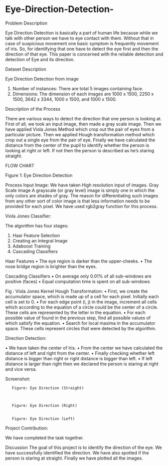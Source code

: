 # Eye-Direction-Detection-

Problem Description

Eye Direction Detection is basically a part of human life because while we talk with other person we have to eye contact with them. Without that in case of suspicious movement one basic symptom is frequently movement of iris. So, for identifying that one have to detect the eye first and then the direction of that eye.
This paper is concerned with the reliable detection and detection of Eye and its direction.



Dataset Description

Eye Direction Detection from image

1.	Number of instances: There are total 5 images containing face.
2.	Dimensions: The dimension of each images are 1000 x 1500, 2250 x 1500, 3642 x 3344, 1000 x 1500, and 1000 x 1500.


Description of the Process

There are various ways to detect the direction that one person is looking at. First of all, we took an input image, then made a gray scale image. Then we have applied Viola Jones Method which crop out the pair of eyes from a particular picture. Then we applied Hough transformation method which crop out a single eye from the pair of eye. Finally we have calculated the distance from the center of the pupil to identify whether the person is looking at right or left. If not then the person is described as he’s staring straight.



FLOW CHART
 
Figure 1: Eye Direction Detection

Process
Input Image:
 We have taken High resolution input of images.
Gray Scale image 
A grayscale (or gray level) image is simply one in which the only colors are shades of gray. The reason for differentiating such images from any other sort of color image is that less information needs to be provided for each pixel. We have used rgb2gray function for this process.



Viola Jones Classifier: 

The algorithm has four stages:
1.	Haar Feature Selection
2.	Creating an Integral Image
3.	Adaboost Training
4.	Cascading Classifiers

Haar Features
•	The eye region is darker than the upper-cheeks.
•	The nose bridge region is brighter than the eyes.

Cascading Classifiers
•	On average only 0.01% of all sub-windows are positive (faces)
•	Equal computation time is spent on all sub-windows
 
Fig : Viola Jones Kernel
Hough Transformation:
•	First, we create the accumulator space, which is made up of a cell for each pixel. Initially each cell is set to 0.
•	For each edge point (i, j) in the image, increment all cells which according to the equation of
a circle could be the center of a circle. These cells are represented by the letter  in the equation.
•	For each possible value of found in the previous step, find all possible values of  which satisfy the equation.
•	Search for local maxima in the accumulator space. These cells represent circles that were detected by the algorithm.

Direction Detection:

•	We have taken the center of Iris. 
•	From the center we have calculated the distance of left and right from the center.
•	Finally checking whether left distance is bigger than right or right distance is bigger than left.
•	If left distance is larger than right then we declared the person is staring at right and vice versa.


Screenshot:
 

       Figure: Eye Direction (Straight)

 

       Figure: Eye Direction (Right)
 

       Figure: Eye Direction (Left)

Project Contribution:

We have completed the task together.

Discussion
The goal of this project is to identify the direction of the eye. We have successfully identified the direction. We have also spotted if the person is staring at straight. Finally we have plotted all the images.
		















